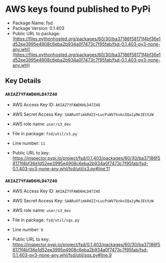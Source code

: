 # AWS keys found published to PyPi

* Package Name: fsd
* Package Version: 0.1.403
* Public URL to package: [https://files.pythonhosted.org/packages/60/30/ba37186f58171f4bf36e1d52ee3995e4908c6eba2b934a0f7473c7f95fab/fsd-0.1.403-py3-none-any.whl](https://files.pythonhosted.org/packages/60/30/ba37186f58171f4bf36e1d52ee3995e4908c6eba2b934a0f7473c7f95fab/fsd-0.1.403-py3-none-any.whl)

## Key Details

### `AKIAZ7YFAWD6HLD47Z4O`

* AWS Access Key ID: `AKIAZ7YFAWD6HLD47Z4O`
* AWS Secret Access Key: `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` 
* AWS role name: `user/s3_dev`
* File in package: `fsd/util/s3.py`
* Line number: `11`

* Public URL to key: https://inspector.pypi.io/project/fsd/0.1.403/packages/60/30/ba37186f58171f4bf36e1d52ee3995e4908c6eba2b934a0f7473c7f95fab/fsd-0.1.403-py3-none-any.whl/fsd/util/s3.py#line.11



### `AKIAZ7YFAWD6HLD47Z4O`

* AWS Access Key ID: `AKIAZ7YFAWD6HLD47Z4O`
* AWS Secret Access Key: `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` 
* AWS role name: `user/s3_dev`
* File in package: `fsd/util/sqs.py`
* Line number: `9`

* Public URL to key: https://inspector.pypi.io/project/fsd/0.1.403/packages/60/30/ba37186f58171f4bf36e1d52ee3995e4908c6eba2b934a0f7473c7f95fab/fsd-0.1.403-py3-none-any.whl/fsd/util/sqs.py#line.9


